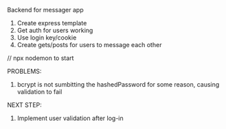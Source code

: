 Backend for messager app

1. Create express template
2. Get auth for users working
3. Use login key/cookie
3. Create gets/posts for users to message each other

// npx nodemon to start

PROBLEMS:
1. bcrypt is not sumbitting the hashedPassword for some reason, causing
  validation to fail

NEXT STEP:
1. Implement user validation after log-in